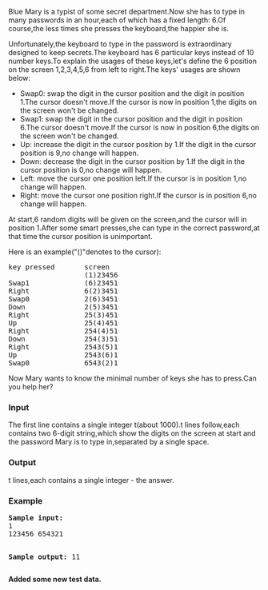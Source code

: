 <p>Blue Mary is a typist of some secret department.Now she has to type in many passwords in an hour,each of which has a fixed length: 6.Of course,the less times she presses the keyboard,the happier she is.</p>
<p>Unfortunately,the keyboard to type in the password is extraordinary designed to keep secrets.The keyboard has 6 particular keys instead of 10 number keys.To explain the usages of these keys,let's define the 6 position on the screen 1,2,3,4,5,6 from left to right.The keys' usages are shown below:</p>
<div>
<ul>
<li> Swap0: swap the digit in the cursor position and the digit in position 1.The cursor doesn't move.If the cursor is now in position 1,the digits on the screen won't be changed. </li>
<li> Swap1: swap the digit in the cursor position and the digit in position 6.The cursor doesn't move.If the cursor is now in position 6,the digits on the screen won't be changed. </li>
<li> Up: increase the digit in the cursor position by 1.If the digit in the cursor position is 9,no change will happen. </li>
<li> Down: decrease the digit in the cursor position by 1.If the digit in the cursor position is 0,no change will happen. </li>
<li> Left: move the cursor one position left.If the cursor is in position 1,no change will happen. </li>
<li> Right: move the cursor one position right.If the cursor is in position 6,no change will happen.</li>
</ul>
</div>
<p>At start,6 random digits will be given on the screen,and the cursor will in position 1.After some smart presses,she can type in the correct password,at that time the cursor position is unimportant.</p>
<p>Here is an example("()"denotes to the cursor):</p>
<pre>key pressed       screen
                  (1)23456
Swap1             (6)23451
Right             6(2)3451
Swap0             2(6)3451
Down              2(5)3451
Right             25(3)451
Up                25(4)451
Right             254(4)51
Down              254(3)51
Right             2543(5)1
Up                2543(6)1
Swap0             6543(2)1
</pre>
<p>Now Mary wants to know the minimal number of keys she has to press.Can you help her?</p>
<h3>Input</h3>
<p>The first line contains a single integer t(about 1000).t lines follow,each contains two 6-digit string,which show the digits on the screen at start and the password Mary is to type in,separated by a single space.</p>
<h3>Output</h3>
<p>t lines,each contains a single integer - the answer.</p>
<h3>Example</h3>
<pre><strong><tt>Sample input:</tt></strong>
1
123456 654321

<strong><tt>Sample output:</tt></strong>
11
</pre>
<p><strong>Added some new test data.</strong></p>